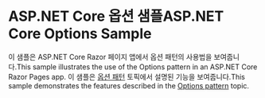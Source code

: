 # <a name="aspnet-core-options-sample"></a><span data-ttu-id="4142f-101">ASP.NET Core 옵션 샘플</span><span class="sxs-lookup"><span data-stu-id="4142f-101">ASP.NET Core Options Sample</span></span>

<span data-ttu-id="4142f-102">이 샘플은 ASP.NET Core Razor 페이지 앱에서 옵션 패턴의 사용법을 보여줍니다.</span><span class="sxs-lookup"><span data-stu-id="4142f-102">This sample illustrates the use of the Options pattern in an ASP.NET Core Razor Pages app.</span></span> <span data-ttu-id="4142f-103">이 샘플은 [옵션 패턴](https://docs.microsoft.com/aspnet/core/fundamentals/configuration/options) 토픽에서 설명된 기능을 보여줍니다.</span><span class="sxs-lookup"><span data-stu-id="4142f-103">This sample demonstrates the features described in the [Options pattern](https://docs.microsoft.com/aspnet/core/fundamentals/configuration/options) topic.</span></span>
